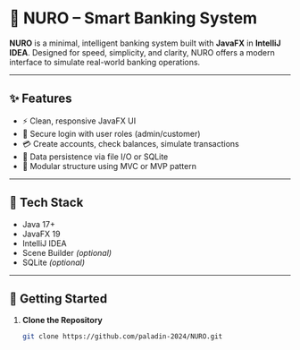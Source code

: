 # 🤖 NURO – Smart Banking System

**NURO** is a minimal, intelligent banking system built with **JavaFX** in **IntelliJ IDEA**. Designed for speed, simplicity, and clarity, NURO offers a modern interface to simulate real-world banking operations.

---

## ✨ Features

- ⚡ Clean, responsive JavaFX UI
- 🔐 Secure login with user roles (admin/customer)
- 💳 Create accounts, check balances, simulate transactions
- 📁 Data persistence via file I/O or SQLite
- 🧩 Modular structure using MVC or MVP pattern

---

## 🔧 Tech Stack

- Java 17+  
- JavaFX 19  
- IntelliJ IDEA  
- Scene Builder *(optional)*  
- SQLite *(optional)*

---

## 🚀 Getting Started

1. **Clone the Repository**
   ```bash
   git clone https://github.com/paladin-2024/NURO.git
